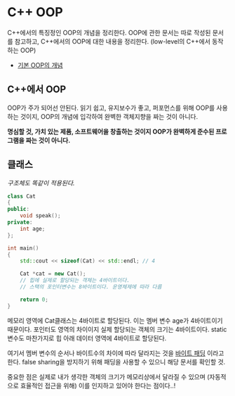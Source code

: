# C++ OOP

C++에서의 특징정인 OOP의 개념을 정리한다. OOP에 관한 문서는 따로 작성된 문서를 참고하고, C++에서의 OOP에 대한 내용을 정리한다. (low-level의 C++에서 동작하는 OOP)

- [기본 OOP의 개념](../../../OOP/README.md)

## C++에서 OOP

OOP가 주가 되어선 안된다. 읽기 쉽고, 유지보수가 좋고, 퍼포먼스를 위해 OOP를 사용하는 것이지, OOP의 개념에 입각하여 완벽한 객체지향을 짜는 것이 아니다.

**명심할 것, 가치 있는 제품, 소프트웨어을 창출하는 것이지 OOP가 완벽하게 준수된 프로그램을 짜는 것이 아니다.**

## 클래스

*구조체도 똑같이 적용된다.*

```cpp
class Cat
{
public:
    void speak();
private:
    int age;
};

int main()
{
    std::cout << sizeof(Cat) << std::endl; // 4

    Cat *cat = new Cat(); 
    // 힙에 실제로 할당되는 객체는 4바이트이다.
    // 스택의 포인터변수는 8바이트이다. 운영체제에 따라 다름

    return 0;
}
```

메모리 영역에 Cat클래스는 4바이트로 할당된다. 이는 멤버 변수 age가 4바이트이기 때문이다. 포인터도 영역의 차이이지 실제 할당되는 객체의 크기는 4바이트이다. static변수도 마찬가지로 힙 아래 데이터 영역에 4바이트로 할당된다.

여기서 멤버 변수의 순서나 바이트수의 차이에 따라 달라지는 것을 [바이트 패딩](../BytePadding/README.md) 이라고 한다. false sharing을 방지하기 위해 패딩을 사용할 수 있으니 해당 문서를 확인할 것.

중요한 점은 실제로 내가 생각한 객체의 크기가 메모리상에서 달라질 수 있으며 (자동적으로 효율적인 접근을 위해) 이를 인지하고 있어야 한다는 점이다..!



